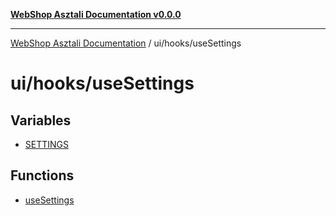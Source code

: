 [**WebShop Asztali Documentation v0.0.0**](../../../README.md)

***

[WebShop Asztali Documentation](../../../modules.md) / ui/hooks/useSettings

# ui/hooks/useSettings

## Variables

- [SETTINGS](variables/SETTINGS.md)

## Functions

- [useSettings](functions/useSettings.md)
